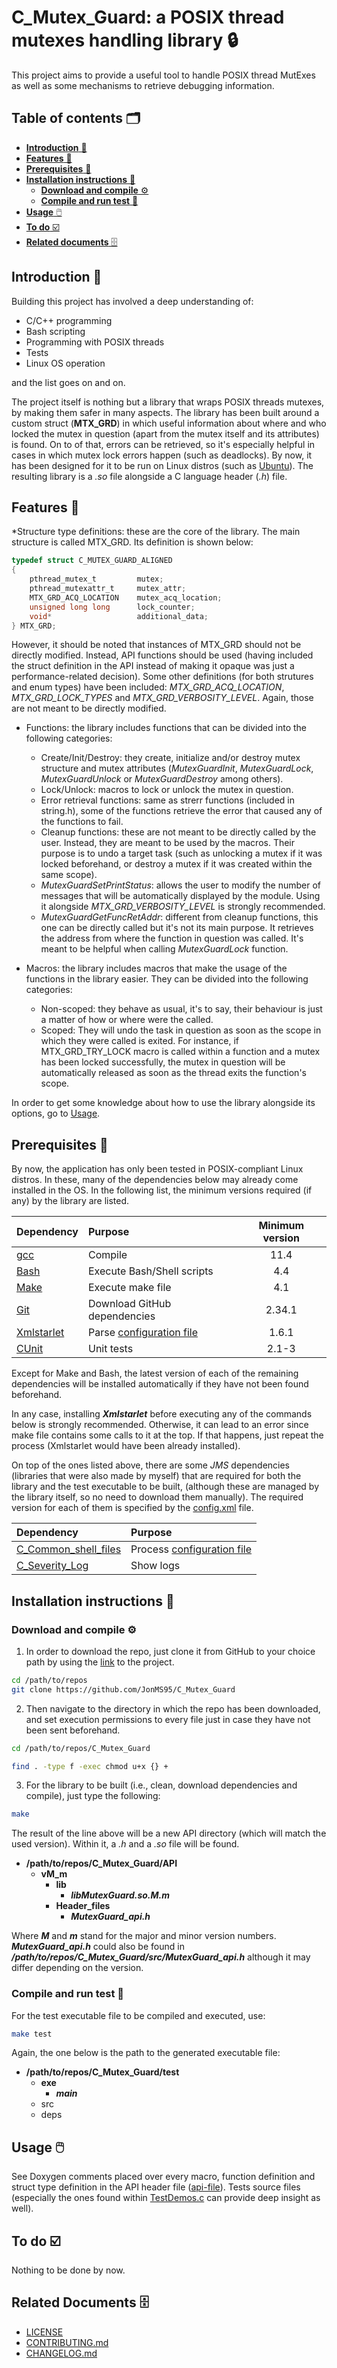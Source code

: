 # C_Mutex_Guard: a POSIX thread mutexes handling library 🔒
This project aims to provide a useful tool to handle POSIX thread MutExes as well as some mechanisms to retrieve debugging information.


## Table of contents 🗂️
* [**Introduction** 📑](#introduction)
* [**Features** 🌟](#features)
* [**Prerequisites** 🧱](#prerequisites)
* [**Installation instructions** 📓](#installation-instructions)
  * [**Download and compile** ⚙️](#download-and-compile)
  * [**Compile and run test** 🧪](#compile-and-run-test)
* [**Usage** 🖱️](#usage)
* [**To do** ☑️](#to-do)
* [**Related documents** 🗄️](#related-documents)


## Introduction <a id="introduction"></a> 📑
Building this project has involved a deep understanding of:
* C/C++ programming
* Bash scripting
* Programming with POSIX threads
* Tests
* Linux OS operation

and the list goes on and on.

The project itself is nothing but a library that wraps POSIX threads mutexes, by making them safer in many aspects. The library has been built around a custom struct (**MTX_GRD**) in which useful information about where and who locked the mutex in question (apart from the mutex itself and its attributes) is found.
On to of that, errors can be retrieved, so it's especially helpful in cases in which mutex lock errors happen (such as deadlocks).
By now, it has been designed for it to be run on Linux distros (such as [Ubuntu](https://ubuntu.com/)). The resulting library is a *.so* file alongside a C language header (*.h*) file.


## Features <a id="features"></a> 🌟
*Structure type definitions: these are the core of the library. The main structure is called MTX_GRD. Its definition is shown below:

```C
typedef struct C_MUTEX_GUARD_ALIGNED
{
    pthread_mutex_t         mutex;
    pthread_mutexattr_t     mutex_attr;
    MTX_GRD_ACQ_LOCATION    mutex_acq_location;
    unsigned long long      lock_counter;
    void*                   additional_data;
} MTX_GRD;
```

However, it should be noted that instances of MTX_GRD should not be directly modified. Instead, API functions should be used (having included the struct definition in the API instead of making it opaque was just a performance-related decision). 
Some other definitions (for both strutures and enum types) have been included: *MTX_GRD_ACQ_LOCATION*, *MTX_GRD_LOCK_TYPES* and *MTX_GRD_VERBOSITY_LEVEL*. Again, those are not meant to be directly modified.

* Functions: the library includes functions that can be divided into the following categories:
    * Create/Init/Destroy: they create, initialize and/or destroy mutex structure and mutex attributes (_MutexGuardInit_, _MutexGuardLock_, _MutexGuardUnlock_ or _MutexGuardDestroy_ among others).
    * Lock/Unlock: macros to lock or unlock the mutex in question.
    * Error retrieval functions: same as strerr functions (included in string.h), some of the functions retrieve the error that caused any of the functions to fail.
    * Cleanup functions: these are not meant to be directly called by the user. Instead, they are meant to be used by the macros. Their purpose is to undo a target task (such as unlocking a mutex if it was locked beforehand, or destroy a mutex if it was created within the same scope).
    * _MutexGuardSetPrintStatus_: allows the user to modify the number of messages that will be automatically displayed by the module. Using it alongside _MTX_GRD_VERBOSITY_LEVEL_ is strongly recommended.
    * _MutexGuardGetFuncRetAddr_: different from cleanup functions, this one can be directly called but it's not its main purpose. It retrieves the address from where the function in question was called. It's meant to be helpful when calling _MutexGuardLock_ function.

* Macros: the library includes macros that make the usage of the functions in the library easier. They can be divided into the following categories:
    * Non-scoped: they behave as usual, it's to say, their behaviour is just a matter of how or where were the called.
    * Scoped: They will undo the task in question as soon as the scope in which they were called is exited. For instance, if MTX_GRD_TRY_LOCK macro is called within a function and a mutex has been locked successfully, the mutex in question will be automatically released as soon as the thread exits the function's scope.

In order to get some knowledge about how to use the library alongside its options, go to [Usage](#usage).


## Prerequisites <a id="prerequisites"></a> 🧱
By now, the application has only been tested in POSIX-compliant Linux distros. In these, many of the dependencies below may already come installed in the OS.
In the following list, the minimum versions required (if any) by the library are listed.

| Dependency                   | Purpose                                 | Minimum version |
| :--------------------------- | :-------------------------------------- |:-------------: |
| [gcc][gcc-link]              | Compile                                 |11.4            |
| [Bash][bash-link]            | Execute Bash/Shell scripts              |4.4             |
| [Make][make-link]            | Execute make file                       |4.1             |
| [Git][git-link]              | Download GitHub dependencies            |2.34.1          |
| [Xmlstarlet][xmlstarlet-link]| Parse [configuration file](config.xml)  |1.6.1           |
| [CUnit][cunit-link]          | Unit tests                              |2.1-3           |

[gcc-link]:        https://gcc.gnu.org/
[bash-link]:       https://www.gnu.org/software/bash/
[make-link]:       https://www.gnu.org/software/make/
[git-link]:        https://git-scm.com/
[xmlstarlet-link]: https://xmlstar.sourceforge.net/
[cunit-link]:      https://cunit.sourceforge.net/

Except for Make and Bash, the latest version of each of the remaining dependencies will be installed automatically if they have not been found beforehand. 

In any case, installing **_Xmlstarlet_** before executing any of the commands below is strongly recommended. Otherwise, it can lead to an error since make file
contains some calls to it at the top. If that happens, just repeat the process (Xmlstarlet would have been already installed).

On top of the ones listed above, there are some *JMS* dependencies (libraries that were also made by myself) that are required for both the library and the test executable to be built,
(although these are managed by the library itself, so no need to download them manually). The required version for each of them is specified by the [config.xml](config.xml) file.

| Dependency                                                              | Purpose                                  |
| :---------------------------------------------------------------------- | :--------------------------------------- |
| [C_Common_shell_files](https://github.com/JonMS95/C_Common_shell_files) | Process [configuration file](config.xml) |
| [C_Severity_Log](https://github.com/JonMS95/C_Severity_Log)             | Show logs                                |


## Installation instructions <a id="installation-instructions"></a> 📓
### Download and compile <a id="download-and-compile"></a> ⚙️
1. In order to download the repo, just clone it from GitHub to your choice path by using the [link](https://github.com/JonMS95/C_Mutex_Guard) to the project.

```bash
cd /path/to/repos
git clone https://github.com/JonMS95/C_Mutex_Guard
```

2. Then navigate to the directory in which the repo has been downloaded, and set execution permissions to every file just in case they have not been sent beforehand.

```bash
cd /path/to/repos/C_Mutex_Guard

find . -type f -exec chmod u+x {} +
```

3. For the library to be built (i.e., clean, download dependencies and compile), just type the following:

```bash
make
```

The result of the line above will be a new API directory (which will match the used version). Within it, a *.h* and a *.so* file will be found.
- **/path/to/repos/C_Mutex_Guard/API**
  - **vM_m**
    - **lib**
      - **_libMutexGuard.so.M.m_**
    - **Header_files**
      - **_MutexGuard_api.h_**

Where **_M_** and **_m_** stand for the major and minor version numbers.
**_MutexGuard_api.h_** could also be found in **_/path/to/repos/C_Mutex_Guard/src/MutexGuard_api.h_** although it may differ depending on the version.


### Compile and run test <a id="compile-and-run-test"></a> 🧪
For the test executable file to be compiled and executed, use:

```bash
make test
```

Again, the one below is the path to the generated executable file:
- **/path/to/repos/C_Mutex_Guard/test**
  - **exe**
      - **_main_**
  - src
  - deps


## Usage <a id="usage"></a> 🖱️
See Doxygen comments placed over every macro, function definition and struct type definition in the API header file ([api-file](src/MutexGuard_api.h)).
Tests source files (especially the ones found within [TestDemos.c](test/src/TestDemos.c) can provide deep insight as well).


## To do <a id="to-do"></a> ☑️
Nothing to be done by now.


## Related Documents <a id="related-documents"></a> 🗄️
* [LICENSE](LICENSE)
* [CONTRIBUTING.md](docs/CONTRIBUTING.md)
* [CHANGELOG.md](docs/CHANGELOG.md)

